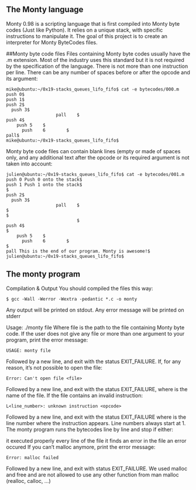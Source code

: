 ## The Monty language
Monty 0.98 is a scripting language that is first compiled into Monty byte codes (Just like Python). It relies on a unique stack, with specific instructions to manipulate it. The goal of this project is to create an interpreter for Monty ByteCodes files.

##Monty byte code files
Files containing Monty byte codes usually have the .m extension. Most of the industry uses this standard but it is not required by the specification of the language. There is not more than one instruction per line. There can be any number of spaces before or after the opcode and its argument:

	mike@ubuntu:~/0x19-stacks_queues_lifo_fifo$ cat -e bytecodes/000.m
	push 0$
	push 1$
	push 2$
	  push 3$
	                   pall    $
	push 4$
	    push 5    $
	      push    6        $
	pall$
	mike@ubuntu:~/0x19-stacks_queues_lifo_fifo$

Monty byte code files can contain blank lines (empty or made of spaces only, and any additional text after the opcode or its required argument is not taken into account:

	julien@ubuntu:~/0x19-stacks_queues_lifo_fifo$ cat -e bytecodes/001.m
	push 0 Push 0 onto the stack$
	push 1 Push 1 onto the stack$
	$
	push 2$
	  push 3$
	                   pall    $
	$
	$
	                           $
	push 4$
	$
	    push 5    $
	      push    6        $
	$
	pall This is the end of our program. Monty is awesome!$
	julien@ubuntu:~/0x19-stacks_queues_lifo_fifo$
## The monty program
Compilation & Output
You should compiled the files this way:

	$ gcc -Wall -Werror -Wextra -pedantic *.c -o monty
Any output will be printed on stdout. Any error message will be printed on stderr

Usage:
	./monty file
Where file is the path to the file containing Monty byte code. If the user does not give any file or more than one argument to your program, print the error message:

	USAGE: monty file
Followed by a new line, and exit with the status EXIT_FAILURE. If, for any reason, it’s not possible to open the file:

	Error: Can't open file <file>
Followed by a new line, and exit with the status EXIT_FAILURE, where is the name of the file. If the file contains an invalid instruction:

	L<line_number>: unknown instruction <opcode>
Followed by a new line, and exit with the status EXIT_FAILURE where is the line number where the instruction appears. Line numbers always start at 1. The monty program runs the bytecodes line by line and stop if either:

it executed properly every line of the file
it finds an error in the file
an error occured
If you can’t malloc anymore, print the error message:

	Error: malloc failed
Followed by a new line, and exit with status EXIT_FAILURE. We used malloc and free and are not allowed to use any other function from man malloc (realloc, calloc, …)

